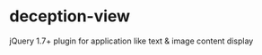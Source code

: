 deception-view
==============

jQuery 1.7+ plugin for application like text &amp; image content display
